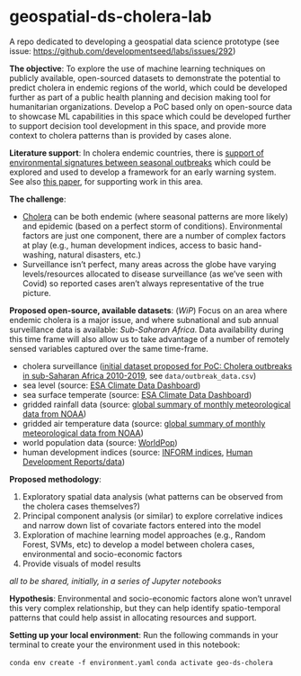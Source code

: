 # geospatial-ds-cholera-lab
A repo dedicated to developing a geospatial data science prototype (see issue: https://github.com/developmentseed/labs/issues/292) 


**The objective**:
To explore the use of machine learning techniques on publicly available, open-sourced datasets to demonstrate the potential to predict cholera in endemic regions of the world, which could be developed further as part of a public health planning and decision making tool for humanitarian organizations. Develop a PoC based only on open-source data to showcase ML capabilities in this space which could be developed further to support decision tool development in this space, and provide more context to cholera patterns than is provided by cases alone.


**Literature support**:
In cholera endemic countries, there is [support of environmental signatures between seasonal outbreaks](https://www.pnas.org/doi/10.1073/pnas.0809654105) which could be explored and used to develop a framework for an early warning system. See also [this paper](https://www.thelancet.com/journals/langlo/article/PIIS2214-109X(22)00007-9/fulltext), for supporting work in this area.


**The challenge**:
* [Cholera](https://www.who.int/news-room/fact-sheets/detail/cholera?gclid=Cj0KCQjw8e-gBhD0ARIsAJiDsaWCrF6A6O7Idtd3X_gOJe1UIYHA-V8Gp2SAtbYTKy6Jwe_UJ9CYUM0aAmToEALw_wcB) can be both endemic (where seasonal patterns are more likely) and epidemic (based on a perfect storm of conditions). Environmental factors are just one component, there are a number of complex factors at play (e.g., human development indices, access to basic hand-washing, natural disasters, etc.)
* Surveillance isn’t perfect, many areas across the globe have varying levels/resources allocated to disease surveillance (as we’ve seen with Covid) so reported cases aren’t always representative of the true picture.

**Proposed open-source, available datasets**: (_WiP_) Focus on an area where endemic cholera is a major issue, and where subnational and sub annual surveillance data is available: _Sub-Saharan Africa_. Data availability during this time frame will also allow us to take advantage of a number of remotely sensed variables captured over the same time-frame.

* cholera surveillance ([initial dataset proposed for PoC: Cholera outbreaks in sub-Saharan Africa 2010-2019](https://github.com/HopkinsIDD/cholera_outbreaks_ssa), see `data/outbreak_data.csv`)
* sea level (source: [ESA Climate Data Dashboard](https://climate.esa.int/en/odp/#/dashboard))
* sea surface temperate (source: [ESA Climate Data Dashboard](https://climate.esa.int/en/odp/#/dashboard))
* gridded rainfall data (source: [global summary of monthly meteorological data from NOAA](https://www.ncdc.noaa.gov/cdo-web/datasets))
* gridded air temperature data (source: [global summary of monthly meteorological data from NOAA](https://www.ncdc.noaa.gov/cdo-web/datasets))
* world population data (source: [WorldPop](https://www.worldpop.org/))
* human development indices (source: [INFORM indices](https://drmkc.jrc.ec.europa.eu/inform-index), [Human Development Reports/data](https://hdr.undp.org/data-center/human-development-index#/indicies/HDI))

**Proposed methodology**:
1. Exploratory spatial data analysis (what patterns can be observed from the cholera cases themselves?)
2. Principal component analysis (or similar) to explore correlative indices and narrow down list of covariate factors entered into the model
3. Exploration of machine learning model approaches (e.g., Random Forest, SVMs, etc) to develop a model between cholera cases, environmental and socio-economic factors
4. Provide visuals of model results

_all to be shared, initially, in a series of Jupyter notebooks_

**Hypothesis**:
Environmental and socio-economic factors alone won’t unravel this very complex relationship, but they can help identify spatio-temporal patterns that could help assist in allocating resources and support.

**Setting up your local environment**:
Run the following commands in your terminal to create your the environment used in this notebook:

`conda env create -f environment.yaml`
`conda activate geo-ds-cholera`


